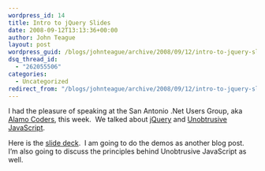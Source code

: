 ```yaml
---
wordpress_id: 14
title: Intro to jQuery Slides
date: 2008-09-12T13:13:36+00:00
author: John Teague
layout: post
wordpress_guid: /blogs/johnteague/archive/2008/09/12/intro-to-jquery-slides.aspx
dsq_thread_id:
  - "262055506"
categories:
  - Uncategorized
redirect_from: "/blogs/johnteague/archive/2008/09/12/intro-to-jquery-slides.aspx/"
---
```

I had the pleasure of speaking at the San Antonio .Net Users Group, aka [Alamo Coders](http://www.alamocoders.net/), this week.&nbsp; We talked about [jQuery](http://www.jquery.com) and [Unobtrusive JavaScript](http://en.wikipedia.org/wiki/Unobtrusive_JavaScript).

Here is the [slide deck](http://www.lostechies.com/files/folders/jcteague/entry4914.aspx).&nbsp; I am going to do the demos as another blog post.&nbsp; I&#8217;m also going to discuss the principles behind Unobtrusive JavaScript as well.